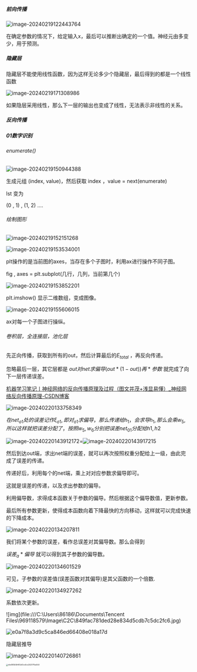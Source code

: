 ##### 前向传播

![image-20240219122443764](C:\Users\86186\AppData\Roaming\Typora\typora-user-images\image-20240219122443764.png)

在确定参数的情况下，给定输入x，最后可以推断出确定的一个值。神经元由多变少，用于预测。

##### 隐藏层

隐藏层不能使用线性函数，因为这样无论多少个隐藏层，最后得到的都是一个线性函数

![image-20240219171308986](C:\Users\86186\AppData\Roaming\Typora\typora-user-images\image-20240219171308986.png)

如果隐层采用线性，那么下一层的输出也变成了线性，无法表示非线性的关系。

##### 反向传播



##### 01数字识别

###### enumerate()

![image-20240219150944388](C:\Users\86186\AppData\Roaming\Typora\typora-user-images\image-20240219150944388.png)

生成元组 (index, value)，然后获取 index ，value = next(enumerate)

lst 变为

(0 , 1) , (1, 2) ....

###### 绘制图形

![image-20240219152151268](C:\Users\86186\AppData\Roaming\Typora\typora-user-images\image-20240219152151268.png)

![image-20240219153534001](C:\Users\86186\AppData\Roaming\Typora\typora-user-images\image-20240219153534001.png)

plt操作的是当前图的axes，当存在多个子图时，利用ax进行操作不同子图。

fig , axes = plt.subplot(几行，几列，当前第几个)

![image-20240219153852201](C:\Users\86186\AppData\Roaming\Typora\typora-user-images\image-20240219153852201.png)

plt.imshow() 显示二维数组，变成图像。

![image-20240219155606015](C:\Users\86186\AppData\Roaming\Typora\typora-user-images\image-20240219155606015.png)

ax对每一个子图进行操纵。

###### 卷积层，全连接层，池化层

先正向传播，获取到所有的out，然后计算最后的$E_{total}$ ，再反向传递。

忽略最后一层，其它层都是 $out对net求偏导(out*(1-out))再 * 参数$ 就完成了向下一层传递误差。

[机器学习笔记丨神经网络的反向传播原理及过程（图文并茂+浅显易懂）_神经网络反向传播原理-CSDN博客](https://blog.csdn.net/fsfjdtpzus/article/details/106256925)

![image-20240220133758349](C:\Users\86186\AppData\Roaming\Typora\typora-user-images\image-20240220133758349.png)

$在net_{o1}处的误差记作\xi_{o1},即对_{o1}求偏导，那么传递给h_1，会求导h_1,那么会乘w_5,所以这样就把误差分配了，按照w_5,w_6分别把误差net_{01}分配给h1,h2$

![image-20240220143912172](C:\Users\86186\AppData\Roaming\Typora\typora-user-images\image-20240220143912172.png)=![image-20240220143917215](C:\Users\86186\AppData\Roaming\Typora\typora-user-images\image-20240220143917215.png)

然后到达out端，求出net端的误差，就可以再次按照权重分配给上一级，由此完成了误差的传递。

传递好后，利用每个的net端，乘上对对应参数求偏导即可。

这就是误差的传递，以及求出参数的偏导。



利用偏导数，求得成本函数关于参数的偏导。然后根据这个偏导数值，更新参数。

最后所有参数更新，使得成本函数向着下降最快的方向移动，这样就可以完成快速的下降成本。

![image-20240220134207811](C:\Users\86186\AppData\Roaming\Typora\typora-user-images\image-20240220134207811.png)

我们将某个参数的误差，看作总误差对其偏导数。那么会得到

$误差_a * 偏导$ 就可以得到其子参数的偏导数。

![image-20240220134601529](C:\Users\86186\AppData\Roaming\Typora\typora-user-images\image-20240220134601529.png)

可见，子参数的误差值(误差函数对其偏导)是其父函数的一个倍数.

![image-20240220134927262](C:\Users\86186\AppData\Roaming\Typora\typora-user-images\image-20240220134927262.png)

系数依次更新。

![img](file:///C:\Users\86186\Documents\Tencent Files\969118579\Image\C2C\849fac781ded28e834d5cdb7c5dc2fc6.jpg)

![e0a7f8a3d9c5ca846ed66408e018a17d](C:\Users\86186\AppData\Roaming\Tencent\QQ\Temp\e0a7f8a3d9c5ca846ed66408e018a17d.jpg)

隐藏层推导

![image-20240220140726861](C:\Users\86186\AppData\Roaming\Typora\typora-user-images\image-20240220140726861.png)

<img src="C:\Users\86186\AppData\Roaming\Tencent\QQ\Temp\ebe980b0b465af3ce6ce26207f1ae9c8.jpg" alt="ebe980b0b465af3ce6ce26207f1ae9c8" style="zoom:33%;" />


